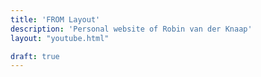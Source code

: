 ```yaml
---
title: 'FROM Layout'
description: 'Personal website of Robin van der Knaap'
layout: "youtube.html"

draft: true
---
```


